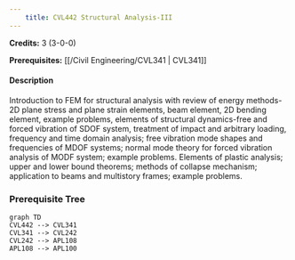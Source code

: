```yaml
---
    title: CVL442 Structural Analysis-III
---
```

**Credits:** 3 (3-0-0)



**Prerequisites:** [[/Civil Engineering/CVL341 | CVL341]]

#### Description 
Introduction to FEM for structural analysis with review of energy methods-2D plane stress and plane strain elements, beam element, 2D bending element, example problems, elements of structural dynamics-free and forced vibration of SDOF system, treatment of impact and arbitrary loading, frequency and time domain analysis; free vibration mode shapes and frequencies of MDOF systems; normal mode theory for forced vibration analysis of MODF system; example problems. Elements of plastic analysis; upper and lower bound theorems; methods of collapse mechanism; application to beams and multistory frames; example problems.

### Prerequisite Tree

```mermaid
graph TD
CVL442 --> CVL341
CVL341 --> CVL242
CVL242 --> APL108
APL108 --> APL100
```